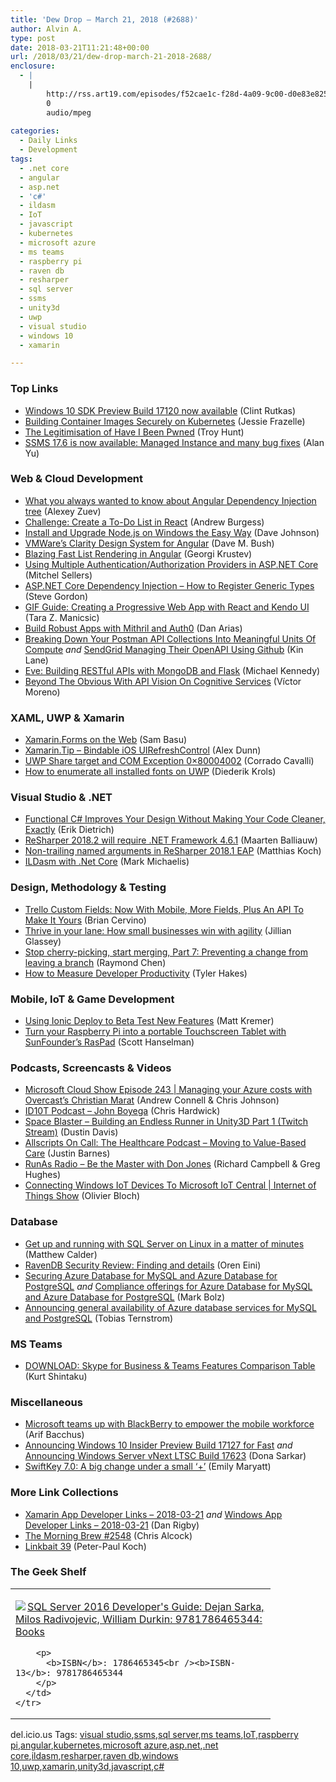 ```yaml
---
title: 'Dew Drop – March 21, 2018 (#2688)'
author: Alvin A.
type: post
date: 2018-03-21T11:21:48+00:00
url: /2018/03/21/dew-drop-march-21-2018-2688/
enclosure:
  - |
    |
        http://rss.art19.com/episodes/f52cae1c-f28d-4a09-9c00-d0e83e825265.mp3
        0
        audio/mpeg
        
categories:
  - Daily Links
  - Development
tags:
  - .net core
  - angular
  - asp.net
  - 'c#'
  - ildasm
  - IoT
  - javascript
  - kubernetes
  - microsoft azure
  - ms teams
  - raspberry pi
  - raven db
  - resharper
  - sql server
  - ssms
  - unity3d
  - uwp
  - visual studio
  - windows 10
  - xamarin

---
```

### <a name="top"></a>Top Links

  * <a href="http://blogs.windows.com/buildingapps/2018/03/20/windows-10-sdk-preview-build-17120-now-available/?WT.mc_id=DX_MVP4025064" target="_blank">Windows 10 SDK Preview Build 17120 now available</a> (Clint Rutkas)
  * <a href="https://blog.jessfraz.com/post/building-container-images-securely-on-kubernetes/" target="_blank">Building Container Images Securely on Kubernetes</a> (Jessie Frazelle)
  * <a href="http://feedproxy.google.com/~r/TroyHunt/~3/S0eyaI2nxM4/" target="_blank">The Legitimisation of Have I Been Pwned</a> (Troy Hunt)
  * <a href="https://blogs.technet.microsoft.com/dataplatforminsider/2018/03/20/ssms-17-6-is-now-available-managed-instance-and-many-bug-fixes/" target="_blank">SSMS 17.6 is now available: Managed Instance and many bug fixes</a> (Alan Yu)



### <a name="web"></a>Web & Cloud Development

  * <a href="https://blog.angularindepth.com/angular-dependency-injection-and-tree-shakeable-tokens-4588a8f70d5d?source=rss----e5ed704095b---4" target="_blank">What you always wanted to know about Angular Dependency Injection tree</a> (Alexey Zuev)
  * <a href="https://code.tutsplus.com/tutorials/challenge-create-a-to-do-list-in-react--cms-30753" target="_blank">Challenge: Create a To-Do List in React</a> (Andrew Burgess)
  * <a href="http://thisdavej.com/install-upgrade-node-js-windows-easy-way/" target="_blank">Install and Upgrade Node.js on Windows the Easy Way</a> (Dave Johnson)
  * <a href="https://blog.dmbcllc.com/vmware-clarity-design-system-for/" target="_blank">VMWare’s Clarity Design System for Angular</a> (Dave M. Bush)
  * <a href="https://www.telerik.com/blogs/blazing-fast-list-rendering-in-angular" target="_blank">Blazing Fast List Rendering in Angular</a> (Georgi Krustev)
  * <a href="https://mitchelsellers.com/blogs/2018/03/20/using-multiple-authentication-authorization-providers-in-aspnet-core" target="_blank">Using Multiple Authentication/Authorization Providers in ASP.NET Core</a> (Mitchel Sellers)
  * <a href="https://www.stevejgordon.co.uk/asp-net-core-dependency-injection-how-to-register-generic-types" target="_blank">ASP.NET Core Dependency Injection – How to Register Generic Types</a> (Steve Gordon)
  * <a href="https://www.telerik.com/blogs/gif-guide-creating-a-progressive-web-app-react-kendo-ui" target="_blank">GIF Guide: Creating a Progressive Web App with React and Kendo UI</a> (Tara Z. Manicsic)
  * <a href="https://auth0.com/blog/build-robust-apps-with-mithril-and-auth0/" target="_blank">Build Robust Apps with Mithril and Auth0</a> (Dan Arias)
  * <a href="http://apievangelist.com/2018/03/20/breaking-down-your-postman-api-collections-into-meaningful-units-of-compute/" target="_blank">Breaking Down Your Postman API Collections Into Meaningful Units Of Compute</a> _and_ <a href="http://apievangelist.com/2018/03/20/sendgrid-managing-their-openapi-using-github/" target="_blank">SendGrid Managing Their OpenAPI Using Github</a> (Kin Lane)
  * <a href="https://blog.michaelckennedy.net/2018/03/20/eve-building-restful-apis-with-mongodb-and-flask/" target="_blank">Eve: Building RESTful APIs with MongoDB and Flask</a> (Michael Kennedy)
  * <a href="https://blogs.msdn.microsoft.com/mvpawardprogram/2018/03/20/api-vision-cognitive-services/" target="_blank">Beyond The Obvious With API Vision On Cognitive Services</a> (Víctor Moreno)



### <a name="silverlight"></a>XAML, UWP & Xamarin

  * <a href="https://www.telerik.com/blogs/xamarin-forms-on-the-web" target="_blank">Xamarin.Forms on the Web</a> (Sam Basu)
  * <a href="https://alexdunn.org/2018/03/20/xamarin-tip-bindable-ios-uirefreshcontrol/" target="_blank">Xamarin.Tip – Bindable iOS UIRefreshControl</a> (Alex Dunn)
  * <a href="http://codeworks.it/blog/?p=592" target="_blank">UWP Share target and COM Exception 0×80004002</a> (Corrado Cavalli)
  * <a href="https://xamlbrewer.wordpress.com/2018/03/20/how-to-enumerate-all-installed-fonts-on-uwp/" target="_blank">How to enumerate all installed fonts on UWP</a> (Diederik Krols)



### <a name="dotnet"></a>Visual Studio & .NET

  * <a href="https://blog.ndepend.com/functional-c-sharp-improves-design-without-code-cleaner/" target="_blank">Functional C# Improves Your Design Without Making Your Code Cleaner, Exactly</a> (Erik Dietrich)
  * <a href="https://blog.jetbrains.com/dotnet/2018/03/21/resharper-2018-2-will-require-net-framework-4-6-1/" target="_blank">ReSharper 2018.2 will require .NET Framework 4.6.1</a> (Maarten Balliauw)
  * <a href="https://blog.jetbrains.com/dotnet/2018/03/20/non-trailing-named-arguments-resharper-2018-1-eap/" target="_blank">Non-trailing named arguments in ReSharper 2018.1 EAP</a> (Matthias Koch)
  * <a href="https://intellitect.com/ildasm-with-net-core/" target="_blank">ILDasm with .Net Core</a> (Mark Michaelis)



### <a name="design"></a>Design, Methodology & Testing

  * <a href="https://blog.trello.com/trello-custom-fields-with-mobile-more-fields-api" target="_blank">Trello Custom Fields: Now With Mobile, More Fields, Plus An API To Make It Yours</a> (Brian Cervino)
  * <a href="https://enterprise.microsoft.com/en-us/articles/blog/thrive-in-your-lane-how-small-businesses-win-with-agility/" target="_blank">Thrive in your lane: How small businesses win with agility</a> (Jillian Glassey)
  * <a href="https://blogs.msdn.microsoft.com/oldnewthing/20180320-00/?p=98275" target="_blank">Stop cherry-picking, start merging, Part 7: Preventing a change from leaving a branch</a> (Raymond Chen)
  * <a href="https://www.7pace.com/blog/how-to-measure-developer-productivity" target="_blank">How to Measure Developer Productivity</a> (Tyler Hakes)



### <a name="mobile"></a>Mobile, IoT & Game Development

  * <a href="https://blog.ionicframework.com/using-ionic-deploy-to-beta-test-new-features/" target="_blank">Using Ionic Deploy to Beta Test New Features</a> (Matt Kremer)
  * <a href="http://feeds.hanselman.com/~/533837288/0/scotthanselman~Turn-your-Raspberry-Pi-into-a-portable-Touchscreen-Tablet-with-SunFounders-RasPad.aspx" target="_blank">Turn your Raspberry Pi into a portable Touchscreen Tablet with SunFounder&#8217;s RasPad</a> (Scott Hanselman)



### <a name="podcasts"></a>Podcasts, Screencasts & Videos

  * <a href="http://feeds.microsoftcloudshow.com/~r/microsoftcloudshowepisodes/~3/NDHfHjt2Nh0/243-managing-your-azure-costs-with-overcast-s-christian-marat" target="_blank">Microsoft Cloud Show Episode 243 | Managing your Azure costs with Overcast&#8217;s Christian Marat</a> (Andrew Connell & Chris Johnson)
  * <a href="http://rss.art19.com/episodes/f52cae1c-f28d-4a09-9c00-d0e83e825265.mp3" target="_blank">ID10T Podcast &#8211; John Boyega</a> (Chris Hardwick)
  * <a href="https://www.youtube.com/watch?v=JR2Mi2V3EL4&feature=youtu.be" target="_blank">Space Blaster &#8211; Building an Endless Runner in Unity3D Part 1 (Twitch Stream)</a> (Dustin Davis)
  * <a href="http://podcast.allscripts.com/e/moving-to-value-based-care/" target="_blank">Allscripts On Call: The Healthcare Podcast &#8211; Moving to Value-Based Care</a> (Justin Barnes)
  * <a href="http://feedproxy.google.com/~r/RunaAsRadioWma/~3/XzTGdS5AoY8/default.aspx" target="_blank">RunAs Radio &#8211; Be the Master with Don Jones</a> (Richard Campbell & Greg Hughes)
  * <a href="https://channel9.msdn.com/Shows/Internet-of-Things-Show/Connecting-Windows-IoT-Devices-To-IoT-Central?WT.mc_id=DX_MVP4025064" target="_blank">Connecting Windows IoT Devices To Microsoft IoT Central | Internet of Things Show</a> (Olivier Bloch)



### <a name="sql"></a>Database

  * <a href="https://borntolearn.mslearn.net/b/weblog/posts/get-up-and-running-with-sql-server-on-linux-in-a-matter-of-minutes" target="_blank">Get up and running with SQL Server on Linux in a matter of minutes</a> (Matthew Calder)
  * <a href="http://feedproxy.google.com/~r/AyendeRahien/~3/OI-vjfkPnMk/ravendb-security-review-finding-and-details" target="_blank">RavenDB Security Review: Finding and details</a> (Oren Eini)
  * <a href="https://azure.microsoft.com/blog/securing-azure-database-for-mysql-and-azure-database-for-postgresql/" target="_blank">Securing Azure Database for MySQL and Azure Database for PostgreSQL</a> _and_ <a href="https://azure.microsoft.com/blog/compliance-offerings-for-azure-database-for-mysql-and-azure-database-for-postgresql/" target="_blank">Compliance offerings for Azure Database for MySQL and Azure Database for PostgreSQL</a> (Mark Bolz)
  * <a href="https://azure.microsoft.com/blog/announcing-general-availability-of-azure-database-services-for-mysql-and-postgresql/" target="_blank">Announcing general availability of Azure database services for MySQL and PostgreSQL</a> (Tobias Ternstrom)



### MS Teams<a name="sp"></a>

  * <a href="https://kurtsh.com/2018/03/21/download-skype-for-business-teams-features-comparison-table/" target="_blank">DOWNLOAD: Skype for Business & Teams Features Comparison Table</a> (Kurt Shintaku)



### <a name="misc"></a>Miscellaneous

  * <a href="https://www.onmsft.com/news/microsoft-teams-up-with-blackberry-to-empower-the-mobile-workforce" target="_blank">Microsoft teams up with BlackBerry to empower the mobile workforce</a> (Arif Bacchus)
  * <a href="http://blogs.windows.com/windowsexperience/2018/03/20/announcing-windows-10-insider-preview-build-17127-for-fast/?WT.mc_id=DX_MVP4025064" target="_blank">Announcing Windows 10 Insider Preview Build 17127 for Fast</a> _and_ <a href="http://blogs.windows.com/windowsexperience/2018/03/20/announcing-windows-server-vnext-ltsc-build-17623/?WT.mc_id=DX_MVP4025064" target="_blank">Announcing Windows Server vNext LTSC Build 17623</a> (Dona Sarkar)
  * <a href="https://www.microsoft.com/en-us/research/blog/swiftkey-7-0-big-change-small/" target="_blank">SwiftKey 7.0: A big change under a small ‘+’</a> (Emily Maryatt)



### <a name="links"></a>More Link Collections

  * <a href="https://www.allaboutxamarin.com/2018/03/xamarin-app-developer-links-2018-03-21/" target="_blank">Xamarin App Developer Links &#8211; 2018-03-21</a> _and_ <a href="https://www.windowsappdev.com/2018/03/windows-app-developer-links-2018-03-21/" target="_blank">Windows App Developer Links &#8211; 2018-03-21</a> (Dan Rigby)
  * <a href="http://feedproxy.google.com/~r/ReflectivePerspective/~3/rhfBm-uCeXY/" target="_blank">The Morning Brew #2548</a> (Chris Alcock)
  * <a href="http://www.quirksmode.org/blog/archives/2018/03/linkbait_39.html" target="_blank">Linkbait 39</a> (Peter-Paul Koch)



### <a name="shelf"></a>The Geek Shelf

<div class="wlWriterEditableSmartContent" id="scid:7dc1bd33-94bd-46fd-a20b-0131235bcd47:04773e82-05ca-4e12-a23c-95c3d28c085a" style="margin: 0px; padding: 0px; float: none; display: inline;">
  <table cellspacing="0" cellpadding="2" width="400" border="0" unselectable="on">
    <tr>
      <td valign="top" width="400">
        <p>
          <a title="SQL Server 2016 Developer&#39;s Guide: Dejan Sarka, Milos Radivojevic, William Durkin: 9781786465344: Books" href="http://www.amazon.com/exec/obidos/ASIN/1786465345/amavin-20"><img data-recalc-dims="1" decoding="async" src="https://i0.wp.com/images-na.ssl-images-amazon.com/images/I/513suxH84tL._AC_US218_.jpg?w=660&#038;ssl=1" border="0" align="left" style="float:left" />SQL Server 2016 Developer's Guide: Dejan Sarka, Milos Radivojevic, William Durkin: 9781786465344: Books</a>
        </p>
        
        <p>
          <b>ISBN</b>: 1786465345<br /><b>ISBN-13</b>: 9781786465344
        </p>
      </td>
    </tr>
  </table>
</div>



<div class="wlWriterEditableSmartContent" id="scid:77ECF5F8-D252-44F5-B4EB-D463C5396A79:2cda7fd2-7e0f-41a2-bb90-cc096d1cb90e" style="margin: 0px; padding: 0px; float: none; display: inline;">
  del.icio.us Tags: <a href="http://del.icio.us/popular/visual+studio" rel="tag">visual studio</a>,<a href="http://del.icio.us/popular/ssms" rel="tag">ssms</a>,<a href="http://del.icio.us/popular/sql+server" rel="tag">sql server</a>,<a href="http://del.icio.us/popular/ms+teams" rel="tag">ms teams</a>,<a href="http://del.icio.us/popular/IoT" rel="tag">IoT</a>,<a href="http://del.icio.us/popular/raspberry+pi" rel="tag">raspberry pi</a>,<a href="http://del.icio.us/popular/angular" rel="tag">angular</a>,<a href="http://del.icio.us/popular/kubernetes" rel="tag">kubernetes</a>,<a href="http://del.icio.us/popular/microsoft+azure" rel="tag">microsoft azure</a>,<a href="http://del.icio.us/popular/asp.net" rel="tag">asp.net</a>,<a href="http://del.icio.us/popular/.net+core" rel="tag">.net core</a>,<a href="http://del.icio.us/popular/ildasm" rel="tag">ildasm</a>,<a href="http://del.icio.us/popular/resharper" rel="tag">resharper</a>,<a href="http://del.icio.us/popular/raven+db" rel="tag">raven db</a>,<a href="http://del.icio.us/popular/windows+10" rel="tag">windows 10</a>,<a href="http://del.icio.us/popular/uwp" rel="tag">uwp</a>,<a href="http://del.icio.us/popular/xamarin" rel="tag">xamarin</a>,<a href="http://del.icio.us/popular/unity3d" rel="tag">unity3d</a>,<a href="http://del.icio.us/popular/javascript" rel="tag">javascript</a>,<a href="http://del.icio.us/popular/c%23" rel="tag">c#</a>
</div>